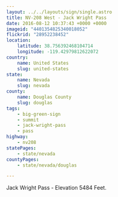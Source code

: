 ```yaml
---
layout: ../../layouts/sign/single.astro
title: NV-208 West - Jack Wright Pass
date: 2016-08-12 10:37:43 +0000 +0000
imageid: "4401354825340018052"
flickrid: "28952238452"
location:
    latitude: 38.756392468104714
    longitude: -119.42979812622072
country:
    name: United States
    slug: united-states
state:
    name: Nevada
    slug: nevada
county:
    name: Douglas County
    slug: douglas
tags:
    - big-green-sign
    - summit
    - jack-wright-pass
    - pass
highway:
    - nv208
statePages:
    - state/nevada
countyPages:
    - state/nevada/douglas

---
```

Jack Wright Pass - Elevation 5484 Feet.
